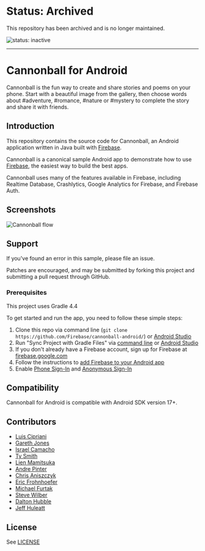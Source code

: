 # Status: Archived
This repository has been archived and is no longer maintained.

![status: inactive](https://img.shields.io/badge/status-inactive-red.svg)

---

# Cannonball for Android

Cannonball is the fun way to create and share stories and poems on your phone. Start with a beautiful image from the gallery, then choose words about #adventure, #romance, #nature or #mystery to complete the story and share it with friends.

## Introduction

This repository contains the source code for Cannonball, an Android application written in Java built with [Firebase](https://firebase.google.com/).

Cannonball is a canonical sample Android app to demonstrate how to use [Firebase](https://firebase.google.com/), the easiest way to build the best apps.

Cannonball uses many of the features available in Firebase, including Realtime Database, Crashlytics, Google Analytics for Firebase, and Firebase Auth.

## Screenshots

![Cannonball flow](screenshot.png)

## Support

If you've found an error in this sample, please file an issue.

Patches are encouraged, and may be submitted by forking this project and
submitting a pull request through GitHub.

### Prerequisites

This project uses Gradle 4.4

To get started and run the app, you need to follow these simple steps:

1. Clone this repo via command line (`git clone https://github.com/Firebase/cannonball-android/`) or [Android Studio](https://stackoverflow.com/a/16597664/4816918)
1. Run "Sync Project with Gradle Files" via [command line](https://developer.android.com/studio/build/building-cmdline) or [Android Studio](https://stackoverflow.com/a/29565362/4816918)
1. If you don't already have a Firebase account, sign up for Firebase at [firebase.google.com](https://firebase.google.com/)
1. Follow the instructions to [add Firebase to your Android app](https://firebase.google.com/docs/android/setup#add_firebase_to_your_app)
1. Enable [Phone Sign-In](https://firebase.google.com/docs/auth/android/phone-auth) and [Anonymous Sign-In](https://firebase.google.com/docs/auth/android/anonymous-auth)

## Compatibility

Cannonball for Android is compatible with Android SDK version 17+.

## Contributors

* [Luis Cipriani](https://twitter.com/lfcipriani)
* [Gareth Jones](https://twitter.com/gpj)
* [Israel Camacho](https://twitter.com/rallat)
* [Ty Smith](https://twitter.com/tsmith)
* [Lien Mamitsuka](https://twitter.com/lientm)
* [Andre Pinter](https://twitter.com/ndform)
* [Chris Aniszczyk](https://twitter.com/cra)
* [Eric Frohnhoefer](https://twitter.com/ericfrohnhoefer)
* [Michael Furtak](https://twitter.com/MikeFurtak)
* [Steve Wilber](http://twitter.com/stevewilber)
* [Dalton Hubble](https://twitter.com/dghubble)
* [Jeff Huleatt](https://github.com/jhuleatt)

## License

See [LICENSE](LICENSE)
